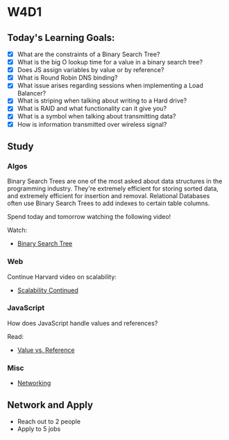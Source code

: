 # W4D1

## Today's Learning Goals:

- [x] What are the constraints of a Binary Search Tree?
- [x] What is the big O lookup time for a value in a binary search tree?
- [x] Does JS assign variables by value or by reference?
- [x] What is Round Robin DNS binding?
- [x] What issue arises regarding sessions when implementing a Load Balancer?
- [x] What is striping when talking about writing to a Hard drive?
- [x] What is RAID and what functionality can it give you?
- [x] What is a symbol when talking about transmitting data?
- [x] How is information transmitted over wireless signal?

## Study

### Algos

Binary Search Trees are one of the most asked about data structures in the programming industry. They're extremely efficient for storing sorted data, and extremely efficient for insertion and removal. Relational Databases often use Binary Search Trees to add indexes to certain table columns.

Spend today and tomorrow watching the following video!

Watch:

* [Binary Search Tree](https://www.youtube.com/watch?v=9Jry5-82I68&t=)

### Web

Continue Harvard video on scalability:

* [Scalability Continued](https://www.youtube.com/watch?v=-W9F__D3oY4&t)

### JavaScript

How does JavaScript handle values and references? 

Read:
* [Value vs. Reference](https://medium.freecodecamp.org/the-definitive-javascript-handbook-for-a-developer-interview-44ffc6aeb54e)

### Misc

* [Networking](https://www.youtube.com/playlist?list=PLowKtXNTBypH19whXTVoG3oKSuOcw_XeW)

## Network and Apply

* Reach out to 2 people
* Apply to 5 jobs
